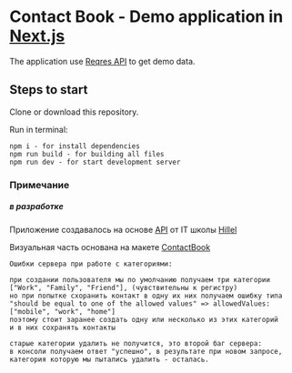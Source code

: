 # Contact Book - Demo application in [Next.js](https://nextjs.org/)

The application use [Reqres API](https://reqres.in/) to get demo data.

## Steps to start

Clone or download this repository.

Run in terminal:

```base command
npm i - for install dependencies
npm run build - for building all files
npm run dev - for start development server
```

### Примечание

##### в разработке

Приложение создавалось на основе [API](https://phonebook.hillel.it/) от IT школы [Hillel](https://odessa.ithillel.ua/)

Визуальная часть основана на макете [ContactBook](<https://www.figma.com/file/tNHYKW6DCzjSOj1gNwlzGH/ContactBook-(Copy)>)

```base command
Ошибки сервера при работе с категориями:

при создании пользователя мы по умолчанию получаем три категории
["Work", "Family", "Friend"], (чувствительны к регистру)
но при попытке схоранить контакт в одну их них получаем ошибку типа
"should be equal to one of the allowed values" => allowedValues: ["mobile", "work", "home"]
поэтому стоит заранее создать одну или несколько из этих категорий
и в них сохранять контакты

старые категории удалить не получится, это второй баг сервера:
в консоли получаем ответ "успешно", в результате при новом запросе,
категория которую мы пытались удалить - осталась.
```
